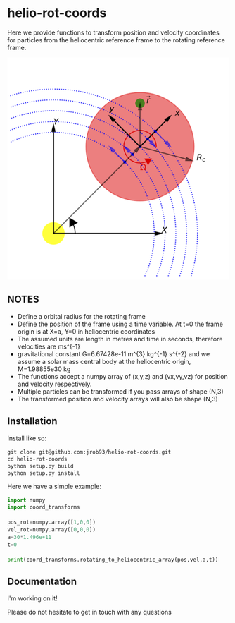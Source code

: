 # helio-rot-coords
Here we provide functions to transform position and velocity coordinates for particles from the heliocentric reference frame to the rotating reference frame.

![alt text](https://github.com/jrob93/helio-rot-coords/blob/master/2d_Hill_fig_2.png)

NOTES
--------

* Define a orbital radius for the rotating frame
* Define the position of the frame using a time variable. At t=0 the frame origin is at X=a, Y=0 in heliocentric coordinates
* The assumed units are length in metres and time in seconds, therefore velocities are ms^{-1} 
* gravitational constant G=6.67428e-11 m^{3} kg^{-1} s^{-2} and we assume a solar mass central body at the heliocentric origin, M=1.98855e30 kg
* The functions accept a numpy array of (x,y,z) and (vx,vy,vz) for position and velocity respectively.
* Multiple particles can be transformed if you pass arrays of shape (N,3)
* The transformed position and velocity arrays will also be shape (N,3)

Installation
-----------------------

Install like so:
```
git clone git@github.com:jrob93/helio-rot-coords.git
cd helio-rot-coords
python setup.py build
python setup.py install
```

Here we have a simple example:

```python
import numpy
import coord_transforms

pos_rot=numpy.array([1,0,0])
vel_rot=numpy.array([0,0,0])
a=30*1.496e+11   
t=0

print(coord_transforms.rotating_to_heliocentric_array(pos,vel,a,t))
```

Documentation
-------------
I'm working on it!

Please do not hesitate to get in touch with any questions
